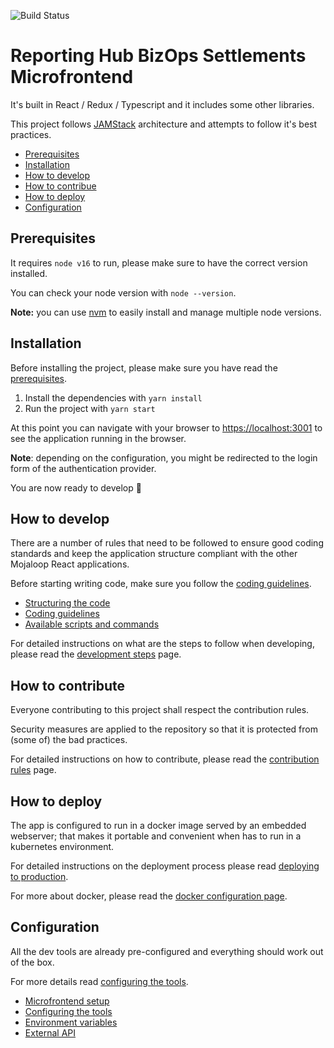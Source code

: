 ![Build Status](https://github.com/mojaloop/reporting-hub-bop-settlements-ui/actions/workflows/node.js.yml/badge.svg)

# Reporting Hub BizOps Settlements Microfrontend

It's built in React / Redux / Typescript and it includes some other libraries.

This project follows [JAMStack](https://jamstack.org/) architecture and attempts to follow it's best practices.

- [Prerequisites](#prerequisites)
- [Installation](#installation)
- [How to develop](#how-to-develop)
- [How to contribue](#how-to-contribute)
- [How to deploy](#how-to-deploy)
- [Configuration](#configuration)

## Prerequisites

It requires `node v16` to run, please make sure to have the correct version installed.

You can check your node version with `node --version`.

**Note:** you can use [nvm](https://github.com/nvm-sh/nvm) to easily install and manage multiple node versions.

## Installation

Before installing the project, please make sure you have read the [prerequisites](#prerequisites).

1. Install the dependencies with `yarn install`
2. Run the project with `yarn start`

At this point you can navigate with your browser to [https://localhost:3001](https://localhost:3001) to see the application running in the browser.

**Note**: depending on the configuration, you might be redirected to the login form of the authentication provider.

You are now ready to develop :rocket:

## How to develop

There are a number of rules that need to be followed to ensure good coding standards and keep the application structure compliant with the other Mojaloop React applications.

Before starting writing code, make sure you follow the [coding guidelines](./docs/coding-guidelines.md).

- [Structuring the code](./docs/structuring-the-code.md)
- [Coding guidelines](./docs/coding-guidelines.md)
- [Available scripts and commands](./docs/available-scripts-and-commands.md)

For detailed instructions on what are the steps to follow when developing, please read the [development steps](./docs/development-steps.md) page.

## How to contribute

Everyone contributing to this project shall respect the contribution rules.

Security measures are applied to the repository so that it is protected from (some of) the bad practices.

For detailed instructions on how to contribute, please read the [contribution rules](./docs/contribution-rules.md) page.


## How to deploy

The app is configured to run in a docker image served by an embedded webserver; that makes it portable and convenient when has to run in a kubernetes environment.

For detailed instructions on the deployment process please read [deploying to production](./docs/deploying-to-production.md).

For more about docker, please read the [docker configuration page](./docs/docker.md).

## Configuration

All the dev tools are already pre-configured and everything should work out of the box.

For more details read [configuring the tools](./docs/configuring-the-tools.md).

- [Microfrontend setup](./docs/microfrontend-setup.md)
- [Configuring the tools](./docs/configuring-the-tools.md)
- [Environment variables](./docs/environment-variables.md)
- [External API](./docs/external-api.md)

